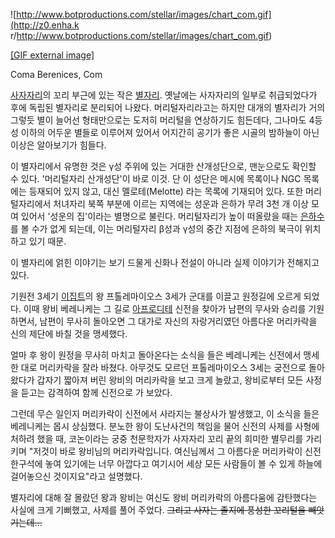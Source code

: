 ![http://www.botproductions.com/stellar/images/chart_com.gif](http://z0.enha.k
r/http://www.botproductions.com/stellar/images/chart_com.gif)

[[GIF external
image]](http://www.botproductions.com/stellar/images/chart_com.gif)

Coma Berenices, Com

[사자자리](%EC%82%AC%EC%9E%90%EC%9E%90%EB%A6%AC.md)의 꼬리 부근에 있는 작은
[별자리](%EB%B3%84%EC%9E%90%EB%A6%AC.md). 옛날에는 사자자리의 일부로 취급되었다가 후에 독립된 별자리로
분리되어 나왔다. 머리털자리라고는 하지만 대개의 별자리가 거의 그렇듯 별이 늘어선 형태만으로는 도저히 머리털을 연상하기도 힘든데다, 그나마도
4등성 이하의 어두운 별들로 이루어져 있어서 어지간히 공기가 좋은 시골의 밤하늘이 아닌 이상은 알아보기가 힘들다.

이 별자리에서 유명한 것은 γ성 주위에 있는 거대한 산개성단으로, 맨눈으로도 확인할 수 있다. '머리털자리 산개성단'이 바로 이것. 단 이
성단은 메시에 목록이나 NGC 목록에는 등재되어 있지 않고, 대신 멜로테(Melotte) 라는 목록에 기재되어 있다. 또한 머리털자리에서
처녀자리 북쪽 부분에 이르는 지역에는 성운과 은하가 무려 3천 개 이상 모여 있어서 '성운의 집'이라는 별명으로 불린다. 머리털자리가 높이
떠올랐을 때는 [은하수](%EC%9D%80%ED%95%98%EC%88%98.md)를 볼 수가 없게 되는데, 이는 머리털자리 β성과
γ성의 중간 지점에 은하의 북극이 위치하고 있기 때문.

이 별자리에 얽힌 이야기는 보기 드물게 신화나 전설이 아니라 실제 이야기가 전해지고 있다.

기원전 3세기 [이집트](%EC%9D%B4%EC%A7%91%ED%8A%B8.md)의 왕 프톨레마이오스 3세가 군대를 이끌고 원정길에
오르게 되었다. 이때 왕비 베레니케는 그 길로
[아프로디테](%EC%95%84%ED%94%84%EB%A1%9C%EB%94%94%ED%85%8C.md) 신전을 찾아가 남편의 무사와
승리를 기원하면서, 남편이 무사히 돌아오면 그 대가로 자신의 자랑거리였던 아름다운 머리카락을 신의 제단에 바칠 것을 맹세했다.

얼마 후 왕이 원정을 무사히 마치고 돌아온다는 소식을 들은 베레니케는 신전에서 맹세한 대로 머리카락을 잘라 바쳤다. 아무것도 모르던
프톨레마이오스 3세는 궁전으로 돌아왔다가 갑자기 짧아져 버린 왕비의 머리카락을 보고 크게 놀랐고, 왕비로부터 모든 사정을 듣고는 감격하여
함께 신전으로 가 보았다.

그런데 무슨 일인지 머리카락이 신전에서 사라지는 불상사가 발생했고, 이 소식을 들은 베레니케는 몹시 상심했다. 분노한 왕이 도난사건의 책임을
물어 신전의 사제를 사형에 처하려 했을 때, 코논이라는 궁중 천문학자가 사자자리 꼬리 끝의 희미한 별무리를 가리키며 "저것이 바로 왕비님의
머리카락입니다. 여신님께서 그 아름다운 머리카락이 신전 한구석에 놓여 있기에는 너무 아깝다고 여기시어 세상 모든 사람들이 볼 수 있게 하늘에
걸어놓으신 것이지요"라고 설명했다.

별자리에 대해 잘 몰랐던 왕과 왕비는 여신도 왕비 머리카락의 아름다움에 감탄했다는 사실에 크게 기뻐했고, 사제를 풀어 주었다.
<del>그리고 사자는 졸지에 풍성한 꼬리털을 빼앗기는데...</del>

